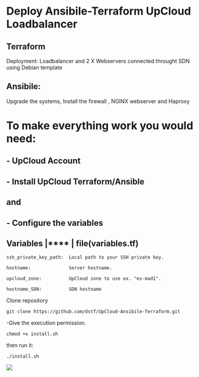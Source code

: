 # Deploy Ansibile-Terraform UpCloud Loadbalancer

## Terraform 

Deployment: Loadbalancer and 2 X Webservers connected throught SDN using Debian template


## Ansibile:

Upgrade the systems, Install the firewall , NGINX webserver and Haproxy  




# To make everything work you would need:

## - UpCloud Account

## - Install UpCloud Terraform/Ansible 

## and

## - Configure the variables 

## Variables       |**** |   file(variables.tf)
```
ssh_private_key_path:  Local path to your SSH private key.

hostname:              Server hostname.

upcloud_zone:          UpCloud zone to use ex. "es-mad1".  

hostname_SDN:          SDN hostname
```

Clone repository
```
git clone https://github.com/dstf/UpCloud-Ansibile-Terraform.git
```
-Give the execution permission.
```
chmod +x install.sh
```
then run it:
```
./install.sh
```
 ![](https://project001.06a7f2c2-5c56-40d7-aded-6455af08391b.es-mad1.upcloudobjects.com/github/loadbalancer.gif)
 
